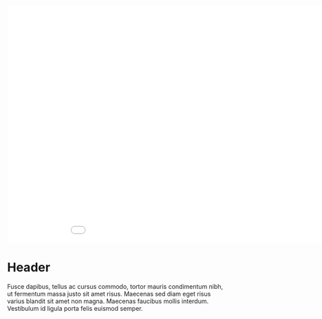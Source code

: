 <div class="embed video"><iframe src="//player.vimeo.com/video/52860310?title=0&amp;portrait=0&amp;color=cccccc" width="983" height="553" frameborder="0" webkitallowfullscreen mozallowfullscreen allowfullscreen></iframe></div>

# Header

Fusce dapibus, tellus ac cursus commodo, tortor mauris condimentum nibh, ut fermentum massa justo sit amet risus. Maecenas sed diam eget risus varius blandit sit amet non magna. Maecenas faucibus mollis interdum. Vestibulum id ligula porta felis euismod semper.